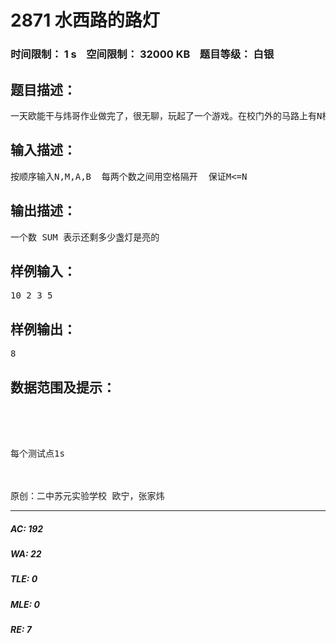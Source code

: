 # 2871 水西路的路灯   
### 时间限制： 1 s&nbsp;&nbsp;&nbsp;&nbsp;空间限制： 32000 KB&nbsp;&nbsp;&nbsp;&nbsp;题目等级： 白银  
## 题目描述：  

<pre>
一天欧能干与炜哥作业做完了，很无聊，玩起了一个游戏。在校门外的马路上有N棵西瓜树，每个西瓜树旁有一盏电灯。欧能干和炜哥从校门口出发（校门口旁也有一棵树），欧能干负责把序号为A的倍数的灯改变状态（开→关，关→开），炜哥负责把倍数为B的路灯改变状态。当他们走到第M棵树时，突然停电了，所有倍数为3的灯都关了。炜哥突然萎了，他非常害怕，不知道路上有几盏灯还亮着。于是，欧能干找到了你，你能输出这时有多少盏灯吗？
</pre>
  
  
## 输入描述：  

<pre>
按顺序输入N,M,A,B  每两个数之间用空格隔开  保证M<=N
</pre>
  
  
## 输出描述：  

<pre>
一个数 SUM 表示还剩多少盏灯是亮的
</pre>
  
  
## 样例输入：  

<pre>
10 2 3 5
</pre>
  
  
## 样例输出：  

<pre>
8
</pre>
  
  
## 数据范围及提示：  

<pre>
 



每个测试点1s



原创：二中苏元实验学校 欧宁，张家炜
</pre>
  
  
***  

##### AC: 192  
##### WA: 22  
##### TLE: 0  
##### MLE: 0  
##### RE: 7  
